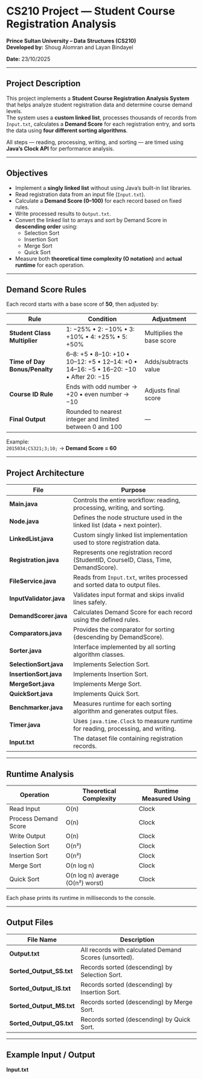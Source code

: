 # CS210 Project — Student Course Registration Analysis  
**Prince Sultan University – Data Structures (CS210)**  
**Developed by:** Shoug Alomran and Layan Bindayel

**Date:** 23/10/2025

---

## Project Description

This project implements a **Student Course Registration Analysis System** that helps analyze student registration data and determine course demand levels.  
The system uses a **custom linked list**, processes thousands of records from `Input.txt`, calculates a **Demand Score** for each registration entry, and sorts the data using **four different sorting algorithms**.

All steps — reading, processing, writing, and sorting — are timed using **Java’s Clock API** for performance analysis.

---

## Objectives

- Implement a **singly linked list** without using Java’s built-in list libraries.  
- Read registration data from an input file (`Input.txt`).  
- Calculate a **Demand Score (0–100)** for each record based on fixed rules.  
- Write processed results to `Output.txt`.  
- Convert the linked list to arrays and sort by Demand Score in **descending order** using:
  - Selection Sort  
  - Insertion Sort  
  - Merge Sort  
  - Quick Sort  
- Measure both **theoretical time complexity (O notation)** and **actual runtime** for each operation.

---

## Demand Score Rules

Each record starts with a base score of **50**, then adjusted by:

| Rule | Condition | Adjustment |
|------|------------|------------|
| **Student Class Multiplier** | 1: −25% • 2: −10% • 3: +10% • 4: +25% • 5: +50% | Multiplies the base score |
| **Time of Day Bonus/Penalty** | 6–8: +5 • 8–10: +10 • 10–12: +5 • 12–14: +0 • 14–16: −5 • 16–20: −10 • After 20: −15 | Adds/subtracts value |
| **Course ID Rule** | Ends with odd number → +20  •  even number → −10 | Adjusts final score |
| **Final Output** | Rounded to nearest integer and limited between 0 and 100 | — |

Example:  
`2015034;CS321;3;10;` → **Demand Score = 60**

---

## Project Architecture

| File | Purpose |
|------|----------|
| **Main.java** | Controls the entire workflow: reading, processing, writing, and sorting. |
| **Node.java** | Defines the node structure used in the linked list (data + next pointer). |
| **LinkedList.java** | Custom singly linked list implementation used to store registration data. |
| **Registration.java** | Represents one registration record (StudentID, CourseID, Class, Time, DemandScore). |
| **FileService.java** | Reads from `Input.txt`, writes processed and sorted data to output files. |
| **InputValidator.java** | Validates input format and skips invalid lines safely. |
| **DemandScorer.java** | Calculates Demand Score for each record using the defined rules. |
| **Comparators.java** | Provides the comparator for sorting (descending by DemandScore). |
| **Sorter.java** | Interface implemented by all sorting algorithm classes. |
| **SelectionSort.java** | Implements Selection Sort. |
| **InsertionSort.java** | Implements Insertion Sort. |
| **MergeSort.java** | Implements Merge Sort. |
| **QuickSort.java** | Implements Quick Sort. |
| **Benchmarker.java** | Measures runtime for each sorting algorithm and generates output files. |
| **Timer.java** | Uses `java.time.Clock` to measure runtime for reading, processing, and writing. |
| **Input.txt** | The dataset file containing registration records. |

---

## Runtime Analysis

| Operation | Theoretical Complexity | Runtime Measured Using |
|------------|-----------------------|------------------------|
| Read Input | O(n) | Clock |
| Process Demand Score | O(n) | Clock |
| Write Output | O(n) | Clock |
| Selection Sort | O(n²) | Clock |
| Insertion Sort | O(n²) | Clock |
| Merge Sort | O(n log n) | Clock |
| Quick Sort | O(n log n) average (O(n²) worst) | Clock |

Each phase prints its runtime in milliseconds to the console.

---

## Output Files

| File Name | Description |
|------------|-------------|
| **Output.txt** | All records with calculated Demand Scores (unsorted). |
| **Sorted_Output_SS.txt** | Records sorted (descending) by Selection Sort. |
| **Sorted_Output_IS.txt** | Records sorted (descending) by Insertion Sort. |
| **Sorted_Output_MS.txt** | Records sorted (descending) by Merge Sort. |
| **Sorted_Output_QS.txt** | Records sorted (descending) by Quick Sort. |

---

## Example Input / Output

**Input.txt**
